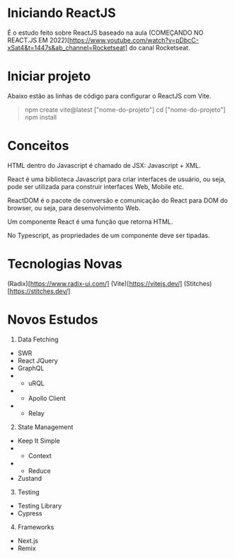 # Iniciando ReactJS

É o estudo feito sobre ReactJS baseado na aula (COMEÇANDO NO REACT.JS EM 2022)[https://www.youtube.com/watch?v=pDbcC-xSat4&t=1447s&ab_channel=Rocketseat] do canal Rocketseat.

# Iniciar projeto

Abaixo estão as linhas de código para configurar o ReactJS com Vite.

> npm create vite@latest ["nome-do-projeto"]
> cd ["nome-do-projeto"]
> npm install

# Conceitos

HTML dentro do Javascript é chamado de JSX: Javascript + XML.

React é uma biblioteca Javascript para criar interfaces de usuário, ou seja, pode ser utilizada para construir interfaces Web, Mobile etc.

ReactDOM é o pacote de conversão e comunicação do React para DOM do browser, ou seja, para desenvolvimento Web.

Um componente React é uma função que retorna HTML.

No Typescript, as propriedades de um componente deve ser tipadas.

# Tecnologias Novas

(Radix)[https://www.radix-ui.com/]
(Vite)[https://vitejs.dev/]
(Stitches)[https://stitches.dev/]

# Novos Estudos

1. Data Fetching

-   SWR
-   React JQuery
-   GraphQL
-   -   uRQL
-   -   Apollo Client
-   -   Relay

2. State Management

-   Keep It Simple
-   -   Context
-   -   Reduce
-   Zustand

3. Testing

-   Testing Library
-   Cypress

4. Frameworks

-   Next.js
-   Remix

